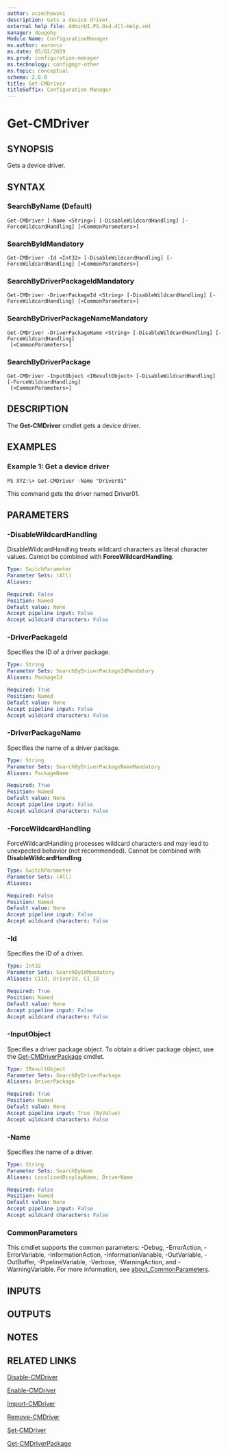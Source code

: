 ```yaml
---
author: aczechowski
description: Gets a device driver.
external help file: AdminUI.PS.Osd.dll-Help.xml
manager: dougeby
Module Name: ConfigurationManager
ms.author: aaroncz
ms.date: 05/02/2019
ms.prod: configuration-manager
ms.technology: configmgr-other
ms.topic: conceptual
schema: 2.0.0
title: Get-CMDriver
titleSuffix: Configuration Manager
---
```


# Get-CMDriver

## SYNOPSIS
Gets a device driver.

## SYNTAX

### SearchByName (Default)
```
Get-CMDriver [-Name <String>] [-DisableWildcardHandling] [-ForceWildcardHandling] [<CommonParameters>]
```

### SearchByIdMandatory
```
Get-CMDriver -Id <Int32> [-DisableWildcardHandling] [-ForceWildcardHandling] [<CommonParameters>]
```

### SearchByDriverPackageIdMandatory
```
Get-CMDriver -DriverPackageId <String> [-DisableWildcardHandling] [-ForceWildcardHandling] [<CommonParameters>]
```

### SearchByDriverPackageNameMandatory
```
Get-CMDriver -DriverPackageName <String> [-DisableWildcardHandling] [-ForceWildcardHandling]
 [<CommonParameters>]
```

### SearchByDriverPackage
```
Get-CMDriver -InputObject <IResultObject> [-DisableWildcardHandling] [-ForceWildcardHandling]
 [<CommonParameters>]
```

## DESCRIPTION
The **Get-CMDriver** cmdlet gets a device driver.

## EXAMPLES

### Example 1: Get a device driver
```
PS XYZ:\> Get-CMDriver -Name "Driver01"
```

This command gets the driver named Driver01.

## PARAMETERS

### -DisableWildcardHandling
DisableWildcardHandling treats wildcard characters as literal character values. Cannot be combined with **ForceWildcardHandling**.

```yaml
Type: SwitchParameter
Parameter Sets: (All)
Aliases:

Required: False
Position: Named
Default value: None
Accept pipeline input: False
Accept wildcard characters: False
```

### -DriverPackageId
Specifies the ID of a driver package.

```yaml
Type: String
Parameter Sets: SearchByDriverPackageIdMandatory
Aliases: PackageId

Required: True
Position: Named
Default value: None
Accept pipeline input: False
Accept wildcard characters: False
```

### -DriverPackageName
Specifies the name of a driver package.

```yaml
Type: String
Parameter Sets: SearchByDriverPackageNameMandatory
Aliases: PackageName

Required: True
Position: Named
Default value: None
Accept pipeline input: False
Accept wildcard characters: False
```

### -ForceWildcardHandling
ForceWildcardHandling processes wildcard characters and may lead to unexpected behavior (not recommended). Cannot be combined with **DisableWildcardHandling**.

```yaml
Type: SwitchParameter
Parameter Sets: (All)
Aliases:

Required: False
Position: Named
Default value: None
Accept pipeline input: False
Accept wildcard characters: False
```

### -Id
Specifies the ID of a driver.

```yaml
Type: Int32
Parameter Sets: SearchByIdMandatory
Aliases: CIId, DriverId, CI_ID

Required: True
Position: Named
Default value: None
Accept pipeline input: False
Accept wildcard characters: False
```

### -InputObject
Specifies a driver package object.
To obtain a driver package object, use the [Get-CMDriverPackage](Get-CMDriverPackage.md) cmdlet.

```yaml
Type: IResultObject
Parameter Sets: SearchByDriverPackage
Aliases: DriverPackage

Required: True
Position: Named
Default value: None
Accept pipeline input: True (ByValue)
Accept wildcard characters: False
```

### -Name
Specifies the name of a driver.

```yaml
Type: String
Parameter Sets: SearchByName
Aliases: LocalizedDisplayName, DriverName

Required: False
Position: Named
Default value: None
Accept pipeline input: False
Accept wildcard characters: False
```

### CommonParameters
This cmdlet supports the common parameters: -Debug, -ErrorAction, -ErrorVariable, -InformationAction, -InformationVariable, -OutVariable, -OutBuffer, -PipelineVariable, -Verbose, -WarningAction, and -WarningVariable. For more information, see [about_CommonParameters](http://go.microsoft.com/fwlink/?LinkID=113216).

## INPUTS

## OUTPUTS

## NOTES

## RELATED LINKS

[Disable-CMDriver](Disable-CMDriver.md)

[Enable-CMDriver](Enable-CMDriver.md)

[Import-CMDriver](Import-CMDriver.md)

[Remove-CMDriver](Remove-CMDriver.md)

[Set-CMDriver](Set-CMDriver.md)

[Get-CMDriverPackage](Get-CMDriverPackage.md)


